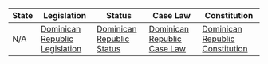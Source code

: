 | State | Legislation                               | Status                               | Case Law                              | Constitution                             |
|-------|-------------------------------------------|--------------------------------------|---------------------------------------|-----------------------------------------|
| N/A   | [Dominican Republic Legislation](https://en.jusmundi.com/en/documents/treaties/laws/dom) | [Dominican Republic Status](https://www.wipo.int/members/en/details.jsp?country_id=58) | [Dominican Republic Case Law](https://www.bjalex.law/alexandria_beta_v2/tematizacion_getcategory_bk_dominican_republic) | [Dominican Republic Constitution](https://www.constituteproject.org/constitution/Dominican_Republic_2015) |